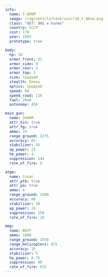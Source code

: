 ```yaml
---
info:
  name: T-80UM
  image: /img/vehicle/tank/ussr/30_t-80um.png
  class: "ОБТ: 90$ и более"
  country: СССР
  cost: 170
  year: 1993
  prototype: true

body:
  hp: 10
  armor_front: 21
  armor_side: 9
  armor_rear: 3
  armor_top: 3
  size: Средний
  stealth: Плохо
  optics: Средний
  speed: 80
  speed_road: 110
  fuel: 2040
  autonomy: 450

main_gun:
  name: 2A46M
  attr_kin: true
  attr_fg: true
  ammo: 24
  range_ground: 2275
  accuracy: 65
  stabilizer: 55
  ap_power: 23
  he_power: 4
  suppression: 144
  rate_of_fire: 9

atgm:
  name: Invar
  attr_ptk: true
  attr_pa: true
  ammo: 4
  range_ground: 2800
  accuracy: 60
  stabilizer: 50
  ap_power: 24
  suppression: 150
  rate_of_fire: 10

mmg:
  name: NSVT
  ammo: 1000
  range_ground: 1050
  range_helicopters: 875
  accuracy: 15
  stabilizer: 5
  he_power: 0.75
  suppression: 90
  rate_of_fire: 652
---
```

